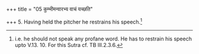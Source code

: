 +++
title = "05 कुम्भीमन्वारभ्य वाचं यच्छति"

+++
5. Having held the pitcher he restrains his speech.[^1]  

[^1]: i.e. he should not speak any profane word. He has to restrain his speech upto V.13. 10. For this Sutra cf. TB III.2.3.6.  
